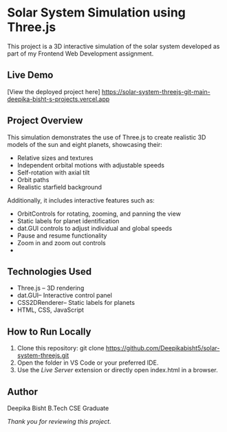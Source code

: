 # Solar System Simulation using Three.js
This project is a 3D interactive simulation of the solar system developed as part of my Frontend Web Development assignment.

## Live Demo
[View the deployed project here]
https://solar-system-threejs-git-main-deepika-bisht-s-projects.vercel.app

## Project Overview
This simulation demonstrates the use of Three.js to create realistic 3D models of the sun and eight planets, showcasing their:
- Relative sizes and textures
- Independent orbital motions with adjustable speeds
- Self-rotation with axial tilt
- Orbit paths
- Realistic starfield background

Additionally, it includes interactive features such as:
- OrbitControls for rotating, zooming, and panning the view
- Static labels for planet identification
- dat.GUI controls to adjust individual and global speeds
- Pause and resume functionality
- Zoom in and zoom out controls
- 
## Technologies Used
- Three.js – 3D rendering
- dat.GUI– Interactive control panel
- CSS2DRenderer– Static labels for planets
- HTML, CSS, JavaScript

## How to Run Locally
1. Clone this repository: git clone https://github.com/Deepikabisht5/solar-system-threejs.git
2.  Open the folder in VS Code or your preferred IDE.
3. Use the *Live Server* extension or directly open index.html in a browser.

## Author
Deepika Bisht
B.Tech CSE Graduate 

*Thank you for reviewing this project.*

